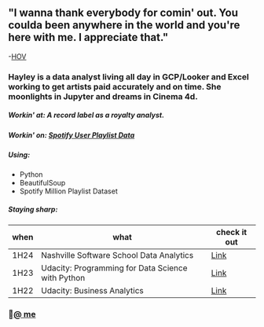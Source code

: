 ## </p>"I wanna thank everybody for  comin' out. You coulda been anywhere in the world and you're here with me. I appreciate that."  
-[HOV](https://youtu.be/Et1D4ZE8cHQ?si=65z_SNuPefIWg-y4&t=96)

### Hayley is a data analyst living all day in GCP/Looker and Excel working to get artists paid accurately and on time.  She moonlights in Jupyter and dreams in Cinema 4d.

##### Workin' at: A record label as a royalty analyst.

##### Workin' on: [Spotify User Playlist Data](https://github.com/hayleymadden/spotify-user-playlist-trends)

##### Using:
- Python
- BeautifulSoup
- Spotify Million Playlist Dataset

##### Staying sharp:
|when|what|check it out|
| -- | -------------------------------------- | ---------- |
|1H24|Nashville Software School Data Analytics|[Link](https://nashvillesoftwareschool.com/programs/data-analytics-part-time)
|1H23|Udacity: Programming for Data Science with Python | [Link](https://www.udacity.com/course/programming-for-data-science-nanodegree--nd104)
|1H22|Udacity: Business Analytics|[Link](https://www.udacity.com/course/business-analytics-nanodegree--nd098)

### 🔗[@ me](https://www.linkedin.com/in/hayleymadden/)


<!--
**hayleymadden/hayleymadden** is a ✨ _special_ ✨ repository because its `README.md` (this file) appears on your GitHub profile.

Here are some ideas to get you started:

- 🔭 I’m currently working on ...
- 🌱 I’m currently learning ...
- 👯 I’m looking to collaborate on ...
- 🤔 I’m looking for help with ...
- 💬 Ask me about ...
- 📫 How to reach me: ...
- 😄 Pronouns: ...
- ⚡ Fun fact: ...
-->
